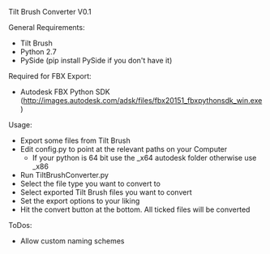 Tilt Brush Converter V0.1

General Requirements:
- Tilt Brush
- Python 2.7
- PySide (pip install PySide if you don't have it)

Required for FBX Export:
- Autodesk FBX Python SDK (http://images.autodesk.com/adsk/files/fbx20151_fbxpythonsdk_win.exe)

Usage:
- Export some files from Tilt Brush
- Edit config.py to point at the relevant paths on your Computer
  - If your python is 64 bit use the _x64 autodesk folder otherwise use _x86
- Run TiltBrushConverter.py
- Select the file type you want to convert to
- Select exported Tilt Brush files you want to convert
- Set the export options to your liking
- Hit the convert button at the bottom. All ticked files will be converted

ToDos:
- Allow custom naming schemes